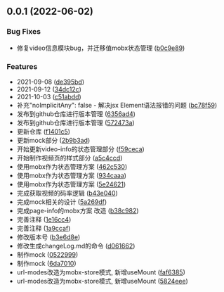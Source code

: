 ## 0.0.1 (2022-06-02)


### Bug Fixes

* 修复video信息模块bug，并迁移值mobx状态管理 ([b0c9e89](https://github.com/Shaun-Zhang0/my-chrome-extension/commit/b0c9e89429b94eb3b120faed3009e434a41c7612))


### Features

* 2021-09-08 ([de395bd](https://github.com/Shaun-Zhang0/my-chrome-extension/commit/de395bd37b8c46f9fcee5a87637c1159c78dfd86))
* 2021-09-12 ([34dc12c](https://github.com/Shaun-Zhang0/my-chrome-extension/commit/34dc12c9b9a769ac86d09bc48f56ff594958d503))
* 2021-10-03 ([c51abdd](https://github.com/Shaun-Zhang0/my-chrome-extension/commit/c51abdda599475cd35849a3e6c958878092de038))
* 补充"noImplicitAny": false - 解决jsx Element语法报错的问题 ([bc78f59](https://github.com/Shaun-Zhang0/my-chrome-extension/commit/bc78f59f2dab30a59e849e3b7788d5cf62d7c4d8))
* 发布到github仓库进行版本管理 ([6356ad4](https://github.com/Shaun-Zhang0/my-chrome-extension/commit/6356ad4502d1f2201e85f551f43d8b35917b3cad))
* 发布到github仓库进行版本管理 ([572473a](https://github.com/Shaun-Zhang0/my-chrome-extension/commit/572473acdf1092478b57b000990ac1886ea0c130))
* 更新仓库 ([f1401c5](https://github.com/Shaun-Zhang0/my-chrome-extension/commit/f1401c50dffd7b81a668cb944fce810d8b762bdf))
* 更新mock部分 ([2b9b3ad](https://github.com/Shaun-Zhang0/my-chrome-extension/commit/2b9b3ade7d1a683855417e8f8739919c30ae4f62))
* 开始更新video-info的状态管理部分 ([f59ceca](https://github.com/Shaun-Zhang0/my-chrome-extension/commit/f59cecabd192597f59e069b662561e230c7ccc8d))
* 开始制作视频页的样式部分 ([a5c4ccd](https://github.com/Shaun-Zhang0/my-chrome-extension/commit/a5c4ccd7542714f88aaf8fa53d6a33be4c0288fc))
* 使用mobx作为状态管理方案 ([462c530](https://github.com/Shaun-Zhang0/my-chrome-extension/commit/462c5302fe8e770fcc3737c71153d849d06748b7))
* 使用mobx作为状态管理方案 ([934caaa](https://github.com/Shaun-Zhang0/my-chrome-extension/commit/934caaaec4e2f737e77e55eefb582eb36cfe42bd))
* 使用mobx作为状态管理方案 ([5e24621](https://github.com/Shaun-Zhang0/my-chrome-extension/commit/5e246214a36594b4c9e11ed7a13d0ad350e9d4f0))
* 完成获取视频的码率逻辑 ([b43e040](https://github.com/Shaun-Zhang0/my-chrome-extension/commit/b43e040b2494a4d4e2de926e6625ce68e6d0de38))
* 完成mock相关的设计 ([5a269df](https://github.com/Shaun-Zhang0/my-chrome-extension/commit/5a269df46f2066eaa7eb260f4292b12ded69a57f))
* 完成page-info的mobx方案 改造 ([b38c982](https://github.com/Shaun-Zhang0/my-chrome-extension/commit/b38c9822438d7f7228597187ffa53f7b76ecfa2c))
* 完善注释 ([1e16cc4](https://github.com/Shaun-Zhang0/my-chrome-extension/commit/1e16cc4c5a32040d2827aba082862b443b6f2442))
* 完善注释 ([1a9ccaf](https://github.com/Shaun-Zhang0/my-chrome-extension/commit/1a9ccaf9f4ddf6a4baecab1ad82698c8c83a982a))
* 修改版本号 ([b3e6d8e](https://github.com/Shaun-Zhang0/my-chrome-extension/commit/b3e6d8e74e996552f52e892b9bb3b6c3acd01ff0))
* 修改生成changeLog.md的命令 ([d061662](https://github.com/Shaun-Zhang0/my-chrome-extension/commit/d061662fbfe4689367feaae1d031154cd64bb1fa))
* 制作mock ([0522999](https://github.com/Shaun-Zhang0/my-chrome-extension/commit/052299913ee1c32293c44d91cd7c8a1f1c80accc))
* 制作mock ([6da7010](https://github.com/Shaun-Zhang0/my-chrome-extension/commit/6da7010466f30bce7eaa163d47614a68762f5d0d))
* url-modes改造为mobx-store模式, 新增useMount ([faf6385](https://github.com/Shaun-Zhang0/my-chrome-extension/commit/faf638530c4d2a1cbe7a64cf909b79105440e525))
* url-modes改造为mobx-store模式, 新增useMount ([5824eee](https://github.com/Shaun-Zhang0/my-chrome-extension/commit/5824eee96eb558320b1c31c1fda5f65f03b04ab0))



